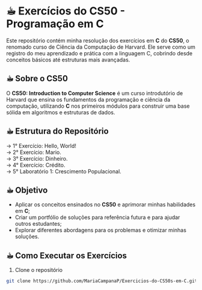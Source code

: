 # ☕︎ Exercícios do CS50 - Programação em C

Este repositório contém minha resolução dos exercícios em **C** do **CS50**, o renomado curso de Ciência da Computação de Harvard. Ele serve como um registro do meu aprendizado e prática com a linguagem C, cobrindo desde conceitos básicos até estruturas mais avançadas.

## ☕︎ Sobre o CS50

O **CS50: Introduction to Computer Science** é um curso introdutório de Harvard que ensina os fundamentos da programação e ciência da computação, utilizando **C** nos primeiros módulos para construir uma base sólida em algoritmos e estruturas de dados.

## ☕︎ Estrutura do Repositório

-> 1° Exercício: Hello, World!  
-> 2° Exercício: Mario.  
-> 3° Exercício: Dinheiro.  
-> 4° Exercício: Crédito.  
-> 5° Laboratório 1: Crescimento Populacional.

## ☕︎ Objetivo

- Aplicar os conceitos ensinados no **CS50** e aprimorar minhas habilidades em **C**;
- Criar um portfólio de soluções para referência futura e para ajudar outros estudantes;
- Explorar diferentes abordagens para os problemas e otimizar minhas soluções.

## ☕︎ Como Executar os Exercícios

1. Clone o repositório

```bash
git clone https://github.com/MariaCampanaP/Exercicios-do-CS50s-em-C.git
